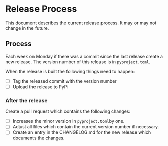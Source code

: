 # Release Process

This document describes the current release process. It may or may not change in the future.

## Process

Each week on Monday if there was a commit since the last release create a new release. The version number of this release is in `pyproject.toml`.

When the release is built the following things need to happen:

- [ ] Tag the released commit with the version number
- [ ] Upload the release to PyPi

### After the release

Create a pull request which contains the following changes:

- [ ] Increases the minor version in `pyproject.toml`by one.
- [ ] Adjust all files which contain the current version number if necessary.
- [ ] Create an entry in the CHANGELOG.md for the new release which documents the changes.
